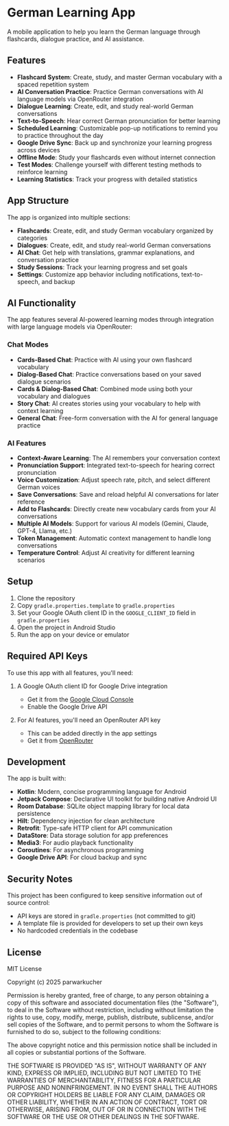 # German Learning App

A mobile application to help you learn the German language through flashcards, dialogue practice, and AI assistance.

## Features

- **Flashcard System**: Create, study, and master German vocabulary with a spaced repetition system
- **AI Conversation Practice**: Practice German conversations with AI language models via OpenRouter integration
- **Dialogue Learning**: Create, edit, and study real-world German conversations
- **Text-to-Speech**: Hear correct German pronunciation for better learning
- **Scheduled Learning**: Customizable pop-up notifications to remind you to practice throughout the day
- **Google Drive Sync**: Back up and synchronize your learning progress across devices
- **Offline Mode**: Study your flashcards even without internet connection
- **Test Modes**: Challenge yourself with different testing methods to reinforce learning
- **Learning Statistics**: Track your progress with detailed statistics

## App Structure

The app is organized into multiple sections:

- **Flashcards**: Create, edit, and study German vocabulary organized by categories
- **Dialogues**: Create, edit, and study real-world German conversations
- **AI Chat**: Get help with translations, grammar explanations, and conversation practice
- **Study Sessions**: Track your learning progress and set goals
- **Settings**: Customize app behavior including notifications, text-to-speech, and backup

## AI Functionality

The app features several AI-powered learning modes through integration with large language models via OpenRouter:

### Chat Modes
- **Cards-Based Chat**: Practice with AI using your own flashcard vocabulary
- **Dialog-Based Chat**: Practice conversations based on your saved dialogue scenarios
- **Cards & Dialog-Based Chat**: Combined mode using both your vocabulary and dialogues
- **Story Chat**: AI creates stories using your vocabulary to help with context learning
- **General Chat**: Free-form conversation with the AI for general language practice

### AI Features
- **Context-Aware Learning**: The AI remembers your conversation context
- **Pronunciation Support**: Integrated text-to-speech for hearing correct pronunciation
- **Voice Customization**: Adjust speech rate, pitch, and select different German voices
- **Save Conversations**: Save and reload helpful AI conversations for later reference
- **Add to Flashcards**: Directly create new vocabulary cards from your AI conversations
- **Multiple AI Models**: Support for various AI models (Gemini, Claude, GPT-4, Llama, etc.)
- **Token Management**: Automatic context management to handle long conversations
- **Temperature Control**: Adjust AI creativity for different learning scenarios

## Setup

1. Clone the repository
2. Copy `gradle.properties.template` to `gradle.properties`
3. Set your Google OAuth client ID in the `GOOGLE_CLIENT_ID` field in `gradle.properties`
4. Open the project in Android Studio
5. Run the app on your device or emulator

## Required API Keys

To use this app with all features, you'll need:

1. A Google OAuth client ID for Google Drive integration
   - Get it from the [Google Cloud Console](https://console.cloud.google.com/)
   - Enable the Google Drive API

2. For AI features, you'll need an OpenRouter API key
   - This can be added directly in the app settings
   - Get it from [OpenRouter](https://openrouter.ai/)

## Development

The app is built with:

- **Kotlin**: Modern, concise programming language for Android
- **Jetpack Compose**: Declarative UI toolkit for building native Android UI
- **Room Database**: SQLite object mapping library for local data persistence
- **Hilt**: Dependency injection for clean architecture
- **Retrofit**: Type-safe HTTP client for API communication
- **DataStore**: Data storage solution for app preferences
- **Media3**: For audio playback functionality
- **Coroutines**: For asynchronous programming
- **Google Drive API**: For cloud backup and sync

## Security Notes

This project has been configured to keep sensitive information out of source control:
- API keys are stored in `gradle.properties` (not committed to git)
- A template file is provided for developers to set up their own keys
- No hardcoded credentials in the codebase

## License

MIT License

Copyright (c) 2025 parwarkucher

Permission is hereby granted, free of charge, to any person obtaining a copy
of this software and associated documentation files (the "Software"), to deal
in the Software without restriction, including without limitation the rights
to use, copy, modify, merge, publish, distribute, sublicense, and/or sell
copies of the Software, and to permit persons to whom the Software is
furnished to do so, subject to the following conditions:

The above copyright notice and this permission notice shall be included in all
copies or substantial portions of the Software.

THE SOFTWARE IS PROVIDED "AS IS", WITHOUT WARRANTY OF ANY KIND, EXPRESS OR
IMPLIED, INCLUDING BUT NOT LIMITED TO THE WARRANTIES OF MERCHANTABILITY,
FITNESS FOR A PARTICULAR PURPOSE AND NONINFRINGEMENT. IN NO EVENT SHALL THE
AUTHORS OR COPYRIGHT HOLDERS BE LIABLE FOR ANY CLAIM, DAMAGES OR OTHER
LIABILITY, WHETHER IN AN ACTION OF CONTRACT, TORT OR OTHERWISE, ARISING FROM,
OUT OF OR IN CONNECTION WITH THE SOFTWARE OR THE USE OR OTHER DEALINGS IN THE
SOFTWARE. 